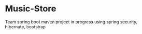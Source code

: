 # Music-Store

Team spring boot maven project in progress using spring security, hibernate, bootstrap
